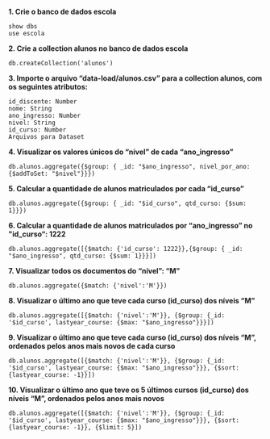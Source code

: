**1. Crie o banco de dados escola**

```
show dbs
use escola
```
**2. Crie a collection alunos no banco de dados escola**

`db.createCollection('alunos')`

**3. Importe o arquivo “data-load/alunos.csv” para a collection alunos, com os seguintes atributos:**

```
id_discente: Number
nome: String
ano_ingresso: Number
nivel: String
id_curso: Number
Arquivos para Dataset
```

**4. Visualizar os valores únicos do “nivel” de cada “ano_ingresso”**

`db.alunos.aggregate({$group: { _id: "$ano_ingresso", nivel_por_ano: {$addToSet: "$nivel"}}}) `

**5. Calcular a quantidade de alunos matriculados por cada “id_curso”**

`db.alunos.aggregate({$group: { _id: "$id_curso", qtd_curso: {$sum: 1}}})` 

**6. Calcular a quantidade de alunos matriculados por “ano_ingresso” no "id_curso“: 1222**

`db.alunos.aggregate([{$match: {'id_curso': 1222}},{$group: { _id: "$ano_ingresso", qtd_curso: {$sum: 1}}}])` 

**7. Visualizar todos os documentos do “nível”: “M”**

`db.alunos.aggregate({$match: {'nivel':'M'}})` 

**8. Visualizar o último ano que teve cada curso (id_curso) dos níveis “M”**

`db.alunos.aggregate([{$match: {'nivel':'M'}}, {$group: {_id: '$id_curso', lastyear_course: {$max: "$ano_ingresso"}}}])` 

**9. Visualizar o último ano que teve cada curso (id_curso) dos níveis “M”, ordenados pelos anos mais novos de cada curso**

`db.alunos.aggregate([{$match: {'nivel':'M'}}, {$group: {_id: '$id_curso', lastyear_course: {$max: "$ano_ingresso"}}}, {$sort: {lastyear_course: -1}}])` 

**10. Visualizar o último ano que teve os 5 últimos cursos (id_curso) dos níveis “M”, ordenados pelos anos mais novos**

`db.alunos.aggregate([{$match: {'nivel':'M'}}, {$group: {_id: '$id_curso', lastyear_course: {$max: "$ano_ingresso"}}}, {$sort: {lastyear_course: -1}}, {$limit: 5}])` 